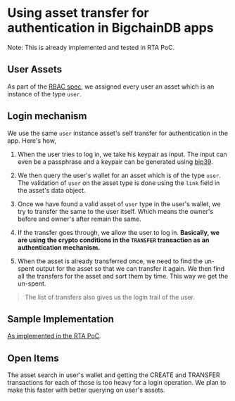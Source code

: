 # Using asset transfer for authentication in BigchainDB apps

Note: This is already implemented and tested in RTA PoC.

## User Assets

As part of the [RBAC spec](https://github.com/ascribe/project-jannowitz/blob/master/rbac/rbac.md#app-types-and-instances), we assigned every user an asset which is an instance of the type `user`.

## Login mechanism

We use the same `user` instance asset's self transfer for authentication in the app. Here's how,

1. When the user tries to log in, we take his keypair as input. The input can even be a passphrase and a keypair can be generated using [bip39](https://github.com/bitcoin/bips/blob/master/bip-0039.mediawiki).

1. We then query the user's wallet for an asset which is of the type `user`. The validation of `user` on the asset type is done using the `link` field in the asset's data object.

1. Once we have found a valid asset of `user` type in the user's wallet, we try to transfer the same to the user itself. Which means the owner's before and owner's after remain the same.

1. If the transfer goes through, we allow the user to log in. __Basically, we are using the crypto conditions in the `TRANSFER` transaction as an authentication mechanism.__

1. When the asset is already transferred once, we need to find the un-spent output for the asset so that we can transfer it again. We then find all the transfers for the asset and sort them by time. This way we get the un-spent.
> The list of transfers also gives us the login trail of the user.

## Sample Implementation

[As implemented in the RTA PoC](https://github.com/ascribe/vehicle-registry/blob/master/src/client/src/app/shared/auth.service.ts).

## Open Items

The asset search in user's wallet and getting the CREATE and TRANSFER transactions for each of those is too heavy for a login operation. We plan to make this faster with better querying on user's assets.